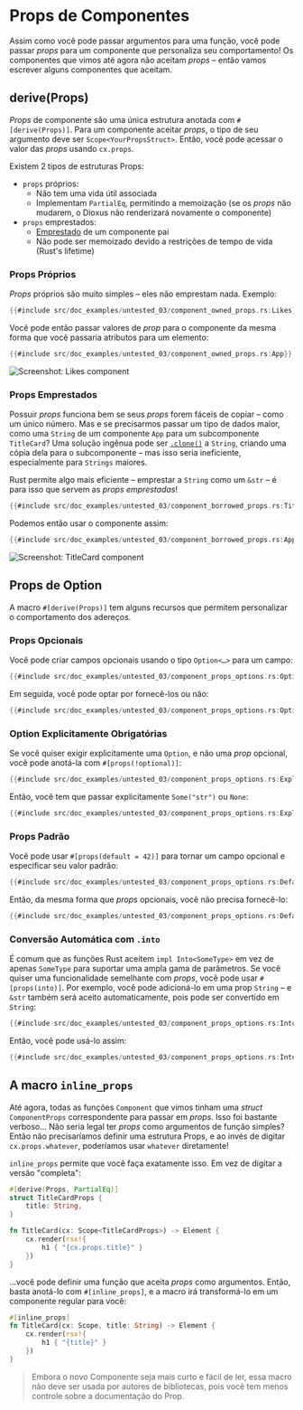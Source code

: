 # Props de Componentes

Assim como você pode passar argumentos para uma função, você pode passar _props_ para um componente que personaliza seu comportamento! Os componentes que vimos até agora não aceitam _props_ – então vamos escrever alguns componentes que aceitam.

## derive(Props)

_Props_ de componente são uma única estrutura anotada com `#[derive(Props)]`. Para um componente aceitar _props_, o tipo de seu argumento deve ser `Scope<YourPropsStruct>`. Então, você pode acessar o valor das _props_ usando `cx.props`.

Existem 2 tipos de estruturas Props:

- `props` próprios:
  - Não tem uma vida útil associada
  - Implementam `PartialEq`, permitindo a memoização (se os _props_ não mudarem, o Dioxus não renderizará novamente o componente)
- `props` emprestados:
  - [Emprestado](https://doc.rust-lang.org/beta/rust-by-example/scope/borrow.html) de um componente pai
  - Não pode ser memoizado devido a restrições de tempo de vida (Rust's lifetime)

### Props Próprios

_Props_ próprios são muito simples – eles não emprestam nada. Exemplo:

```rust
{{#include src/doc_examples/untested_03/component_owned_props.rs:Likes}}
```

Você pode então passar valores de _prop_ para o componente da mesma forma que você passaria atributos para um elemento:

```rust
{{#include src/doc_examples/untested_03/component_owned_props.rs:App}}
```

![Screenshot: Likes component](/assets/blog/release-03/component_owned_props_screenshot.png)

### Props Emprestados

Possuir _props_ funciona bem se seus _props_ forem fáceis de copiar – como um único número. Mas e se precisarmos passar um tipo de dados maior, como uma `String` de um componente `App` para um subcomponente `TitleCard`? Uma solução ingênua pode ser [`.clone()`](https://doc.rust-lang.org/std/clone/trait.Clone.html) a `String`, criando uma cópia dela para o subcomponente – mas isso seria ineficiente, especialmente para `Strings` maiores.

Rust permite algo mais eficiente – emprestar a `String` como um `&str` – é para isso que servem as _props emprestadas_!

```rust
{{#include src/doc_examples/untested_03/component_borrowed_props.rs:TitleCard}}
```

Podemos então usar o componente assim:

```rust
{{#include src/doc_examples/untested_03/component_borrowed_props.rs:App}}
```

![Screenshot: TitleCard component](/assets/blog/release-03/component_borrowed_props_screenshot.png)

## Props de Option

A macro `#[derive(Props)]` tem alguns recursos que permitem personalizar o comportamento dos adereços.

### Props Opcionais

Você pode criar campos opcionais usando o tipo `Option<…>` para um campo:

```rust
{{#include src/doc_examples/untested_03/component_props_options.rs:OptionalProps}}
```

Em seguida, você pode optar por fornecê-los ou não:

```rust
{{#include src/doc_examples/untested_03/component_props_options.rs:OptionalProps_usage}}
```

### Option Explicitamente Obrigatórias

Se você quiser exigir explicitamente uma `Option`, e não uma _prop_ opcional, você pode anotá-la com `#[props(!optional)]`:

```rust
{{#include src/doc_examples/untested_03/component_props_options.rs:ExplicitOption}}
```

Então, você tem que passar explicitamente `Some("str")` ou `None`:

```rust
{{#include src/doc_examples/untested_03/component_props_options.rs:ExplicitOption_usage}}
```

### Props Padrão

Você pode usar `#[props(default = 42)]` para tornar um campo opcional e especificar seu valor padrão:

```rust
{{#include src/doc_examples/untested_03/component_props_options.rs:DefaultComponent}}
```

Então, da mesma forma que _props_ opcionais, você não precisa fornecê-lo:

```rust
{{#include src/doc_examples/untested_03/component_props_options.rs:DefaultComponent_usage}}
```

### Conversão Automática com `.into`

É comum que as funções Rust aceitem `impl Into<SomeType>` em vez de apenas `SomeType` para suportar uma ampla gama de parâmetros. Se você quiser uma funcionalidade semelhante com _props_, você pode usar `#[props(into)]`. Por exemplo, você pode adicioná-lo em uma prop `String` – e `&str` também será aceito automaticamente, pois pode ser convertido em `String`:

```rust
{{#include src/doc_examples/untested_03/component_props_options.rs:IntoComponent}}
```

Então, você pode usá-lo assim:

```rust
{{#include src/doc_examples/untested_03/component_props_options.rs:IntoComponent_usage}}
```

## A macro `inline_props`

Até agora, todas as funções `Component` que vimos tinham uma _struct_ `ComponentProps` correspondente para passar em _props_. Isso foi bastante verboso... Não seria legal ter _props_ como argumentos de função simples? Então não precisaríamos definir uma estrutura Props, e ao invés de digitar `cx.props.whatever`, poderíamos usar `whatever` diretamente!

`inline_props` permite que você faça exatamente isso. Em vez de digitar a versão "completa":

```rust
#[derive(Props, PartialEq)]
struct TitleCardProps {
    title: String,
}

fn TitleCard(cx: Scope<TitleCardProps>) -> Element {
    cx.render(rsx!{
        h1 { "{cx.props.title}" }
    })
}
```

...você pode definir uma função que aceita _props_ como argumentos. Então, basta anotá-lo com `#[inline_props]`, e a macro irá transformá-lo em um componente regular para você:

```rust
#[inline_props]
fn TitleCard(cx: Scope, title: String) -> Element {
    cx.render(rsx!{
        h1 { "{title}" }
    })
}
```

> Embora o novo Componente seja mais curto e fácil de ler, essa macro não deve ser usada por autores de bibliotecas, pois você tem menos controle sobre a documentação do Prop.
